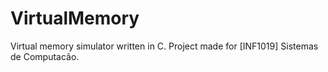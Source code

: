 # VirtualMemory
Virtual memory simulator written in C. Project made for [INF1019] Sistemas de Computacão.
